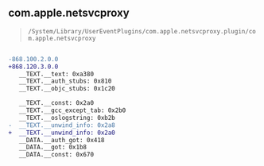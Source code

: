 ## com.apple.netsvcproxy

> `/System/Library/UserEventPlugins/com.apple.netsvcproxy.plugin/com.apple.netsvcproxy`

```diff

-868.100.2.0.0
+868.120.3.0.0
   __TEXT.__text: 0xa380
   __TEXT.__auth_stubs: 0x810
   __TEXT.__objc_stubs: 0x1c20

   __TEXT.__const: 0x2a0
   __TEXT.__gcc_except_tab: 0x2b0
   __TEXT.__oslogstring: 0xb2b
-  __TEXT.__unwind_info: 0x2a8
+  __TEXT.__unwind_info: 0x2a0
   __DATA.__auth_got: 0x418
   __DATA.__got: 0x1b8
   __DATA.__const: 0x670

```
